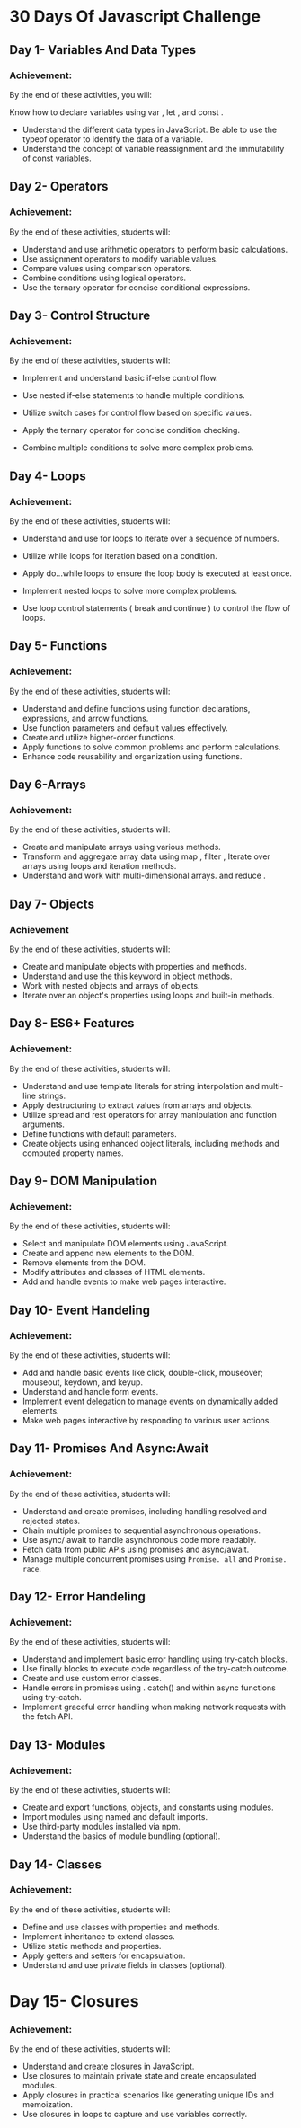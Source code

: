 # 30 Days Of Javascript Challenge

## Day 1- Variables And Data Types

### Achievement:

By the end of these activities, you will:

Know how to declare variables using var , let , and const .

- Understand the different data types in JavaScript.
  Be able to use the typeof operator to identify the data of a variable.
- Understand the concept of variable reassignment and the immutability of const variables.

## Day 2- Operators

### Achievement:

By the end of these activities, students will:

- Understand and use arithmetic operators to perform basic calculations.
- Use assignment operators to modify variable values.
- Compare values using comparison operators.
- Combine conditions using logical operators.
- Use the ternary operator for concise conditional expressions.

## Day 3- Control Structure

### Achievement:

By the end of these activities, students will:

- Implement and understand basic if-else control flow.

- Use nested if-else statements to handle multiple conditions.
- Utilize switch cases for control flow based on specific values.
- Apply the ternary operator for concise condition checking.
- Combine multiple conditions to solve more complex problems.

## Day 4- Loops

### Achievement:

By the end of these activities, students will:

- Understand and use for loops to iterate over a sequence of numbers.

- Utilize while loops for iteration based on a condition.
- Apply do...while loops to ensure the loop body is executed at least once.
- Implement nested loops to solve more complex problems.
- Use loop control statements ( break and continue ) to control the flow of loops.

## Day 5- Functions

### Achievement:

By the end of these activities, students will:

- Understand and define functions using function declarations, expressions, and arrow functions.
- Use function parameters and default values effectively.
- Create and utilize higher-order functions.
- Apply functions to solve common problems and perform calculations.
- Enhance code reusability and organization using functions.

## Day 6-Arrays

### Achievement:

By the end of these activities, students will:

- Create and manipulate arrays using various methods.
- Transform and aggregate array data using map , filter ,
  Iterate over arrays using loops and iteration methods.
- Understand and work with multi-dimensional arrays.
  and reduce .

## Day 7- Objects

### Achievement

By the end of these activities, students will:

- Create and manipulate objects with properties and methods.
- Understand and use the this keyword in object methods.
- Work with nested objects and arrays of objects.
- Iterate over an object's properties using loops and built-in methods.

## Day 8- ES6+ Features

### Achievement:

By the end of these activities, students will:

- Understand and use template literals for string interpolation and multi-line strings.
- Apply destructuring to extract values from arrays and objects.
- Utilize spread and rest operators for array manipulation and function arguments.
- Define functions with default parameters.
- Create objects using enhanced object literals, including methods and computed property names.

## Day 9- DOM Manipulation

### Achievement:

By the end of these activities, students will:

- Select and manipulate DOM elements using JavaScript.
- Create and append new elements to the DOM.
- Remove elements from the DOM.
- Modify attributes and classes of HTML elements.
- Add and handle events to make web pages interactive.

## Day 10- Event Handeling

### Achievement:

By the end of these activities, students will:

- Add and handle basic events like click, double-click, mouseover; mouseout, keydown, and keyup.
- Understand and handle form events.
- Implement event delegation to manage events on dynamically added elements.
- Make web pages interactive by responding to various user actions.

## Day 11- Promises And Async:Await

### Achievement:

By the end of these activities, students will:

- Understand and create promises, including handling resolved and rejected states.
- Chain multiple promises to sequential asynchronous operations.
- Use async/ await to handle asynchronous code more readably.
- Fetch data from public APIs using promises and async/await.
- Manage multiple concurrent promises using `Promise. all` and `Promise. race`.

## Day 12- Error Handeling

### Achievement:

By the end of these activities, students will:

- Understand and implement basic error handling using try-catch blocks.
- Use finally blocks to execute code regardless of the try-catch outcome.
- Create and use custom error classes.
- Handle errors in promises using . catch() and within async functions using try-catch.
- Implement graceful error handling when making network requests with the fetch API.

## Day 13- Modules

### Achievement:

By the end of these activities, students will:

- Create and export functions, objects, and constants using modules.
- Import modules using named and default imports.
- Use third-party modules installed via npm.
- Understand the basics of module bundling (optional).

## Day 14- Classes

### Achievement:

By the end of these activities, students will:

- Define and use classes with properties and methods.
- Implement inheritance to extend classes.
- Utilize static methods and properties.
- Apply getters and setters for encapsulation.
- Understand and use private fields in classes (optional).

# Day 15- Closures

### Achievement:

By the end of these activities, students will:

- Understand and create closures in JavaScript.
- Use closures to maintain private state and create encapsulated modules.
- Apply closures in practical scenarios like generating unique IDs and memoization.
- Use closures in loops to capture and use variables correctly.

